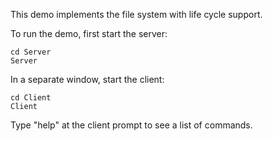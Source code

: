 This demo implements the file system with life cycle support.

To run the demo, first start the server:

```
cd Server
Server
```

In a separate window, start the client:

```
cd Client
Client
```

Type "help" at the client prompt to see a list of commands.

